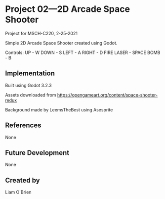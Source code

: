 # Project 02—2D Arcade Space Shooter
Project for MSCH-C220, 2-25-2021

Simple 2D Arcade Space Shooter created using Godot.

Controls:
  UP - W
  DOWN - S
  LEFT - A
  RIGHT - D
  FIRE LASER - SPACE
  BOMB - B

## Implementation
Built using Godot 3.2.3

Assets downloaded from https://opengameart.org/content/space-shooter-redux

Background made by LeemsTheBest using Asesprite

## References
None

## Future Development
None

## Created by
Liam O'Brien
